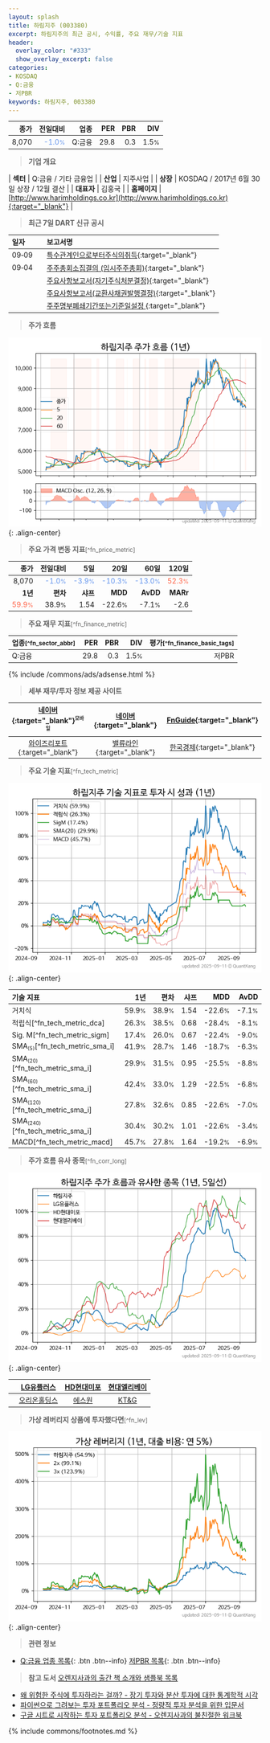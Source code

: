```yaml
---
layout: splash
title: 하림지주 (003380)
excerpt: 하림지주의 최근 공시, 수익률, 주요 재무/기술 지표
header:
  overlay_color: "#333"
  show_overlay_excerpt: false
categories:
- KOSDAQ
- Q:금융
- 저PBR
keywords: 하림지주, 003380
---
```


| **종가** | **전일대비** | **업종** | **PER** | **PBR** | **DIV** |
| -------: | -----------: | -------: | ------: | ------: | ------: |
| 8,070 | <span style="color: cornflowerblue">-1.0<small>%</small></span> | Q:금융 | 29.8 | 0.3 | 1.5<small>%</small> |

<!-- more -->


> **기업 개요**<a id="company"></a>

| <span style="white-space:nowrap;">**섹터**</span> | Q:금융 / 기타 금융업 |
| <span style="white-space:nowrap;">**산업**</span> | 지주사업 |
| <span style="white-space:nowrap;">**상장**</span> | KOSDAQ / 2017년 6월 30일 상장 / 12월 결산 |
| <span style="white-space:nowrap;">**대표자**</span> | 김홍국 |
| <span style="white-space:nowrap;">**홈페이지**</span> | [http://www.harimholdings.co.kr](http://www.harimholdings.co.kr){:target="_blank"} |


> **최근 7일 DART 신규 공시**<a id="dart"></a>

| **일자** |      | **보고서명** |
| :------- | :--- | :----------- |
| 09&#x2011;09 | | [특수관계인으로부터주식의취득](https://dart.fss.or.kr/dsaf001/main.do?rcpNo=20250909000342){:target="_blank"} |
| 09&#x2011;04 | | [주주총회소집결의              (임시주주총회)](https://dart.fss.or.kr/dsaf001/main.do?rcpNo=20250904900451){:target="_blank"} |
|  | | [주요사항보고서(자기주식처분결정)](https://dart.fss.or.kr/dsaf001/main.do?rcpNo=20250904000424){:target="_blank"} |
|  | | [주요사항보고서(교환사채권발행결정)](https://dart.fss.or.kr/dsaf001/main.do?rcpNo=20250904000421){:target="_blank"} |
|  | | [주주명부폐쇄기간또는기준일설정              ](https://dart.fss.or.kr/dsaf001/main.do?rcpNo=20250904900450){:target="_blank"} |


> **주가 흐름**<a id="price"></a>

![003380](/stock/images/003380.png){: .align-center}


> **주요 가격 변동 지표**<small>[^fn_price_metric]</small>

| **종가** | **전일대비** | **5일** | **20일** | **60일** | **120일** |
| -------: | -----------: | ------: | -------: | -------: | --------: |
| 8,070 | <span style="color: cornflowerblue">-1.0<small>%</small></span> | <span style="color: cornflowerblue">-3.9<small>%</small></span> | <span style="color: cornflowerblue">-10.3<small>%</small></span> | <span style="color: cornflowerblue">-13.0<small>%</small></span> | <span style="color: tomato">52.3<small>%</small></span> |
| **1년** | **편차** | **샤프** | **MDD** | **AvDD** | **MARr** |
| <span style="color: tomato">59.9<small>%</small></span> | 38.9<small>%</small> | 1.54 | -22.6<small>%</small> | -7.1<small>%</small> | -2.6 |


> **주요 재무 지표**<small>[^fn_finance_metric]</small>

| **업종**<small>[^fn_sector_abbr]</small> | **PER** | **PBR** | **DIV** | **평가**<small>[^fn_finance_basic_tags]</small> |
| :--------------------------------------- | ------: | ------: | ------: | ----------------------------------------------: |
| Q:금융 | 29.8 | 0.3 | 1.5<small>%</small> | 저PBR |



{% include /commons/ads/adsense.html %}

> **세부 재무/투자 정보 제공 사이트**

| [네이버](https://m.stock.naver.com/domestic/stock/003380/finance/summary){:target="_blank"}<sup><small>모바일</small></sup> | [네이버](https://finance.naver.com/item/coinfo.naver?code=003380){:target="_blank"} | [FnGuide](https://comp.fnguide.com/SVO2/ASP/SVD_Invest.asp?gicode=A003380&MenuYn=Y){:target="_blank"} |
| :---: | :---: | :---: |
| [와이즈리포트](https://comp.wisereport.co.kr/company/c1040001.aspx?cmp_cd=003380){:target="_blank"} | [밸류라인](https://www.valueline.co.kr/finance/summary/003380){:target="_blank"} | [한국경제](https://markets.hankyung.com/stock/003380/financial-summary){:target="_blank"} |


> **주요 기술 지표**<small>[^fn_tech_metric]</small>


![003380](/stock/images/003380_tech.png){: .align-center}

| **기술 지표** | **1년** | **편차** | **샤프** | **MDD** | **AvDD** |
| :------------ | ------: | -----------: | -------: | ------: | -------: |
| 거치식 | 59.9<small>%</small> | 38.9<small>%</small> | 1.54 | -22.6<small>%</small> | -7.1<small>%</small> |
| 적립식[^fn_tech_metric_dca] | 26.3<small>%</small> | 38.5<small>%</small> | 0.68 | -28.4<small>%</small> | -8.1<small>%</small> |
| Sig. M[^fn_tech_metric_sigm] | 17.4<small>%</small> | 26.0<small>%</small> | 0.67 | -22.4<small>%</small> | -9.0<small>%</small> |
| SMA<small><sub>(5)</sub></small>[^fn_tech_metric_sma_i] | 41.9<small>%</small> | 28.7<small>%</small> | 1.46 | -18.7<small>%</small> | -6.3<small>%</small> |
| SMA<small><sub>(20)</sub></small>[^fn_tech_metric_sma_i] | 29.9<small>%</small> | 31.5<small>%</small> | 0.95 | -25.5<small>%</small> | -8.8<small>%</small> |
| SMA<small><sub>(60)</sub></small>[^fn_tech_metric_sma_i] | 42.4<small>%</small> | 33.0<small>%</small> | 1.29 | -22.5<small>%</small> | -6.8<small>%</small> |
| SMA<small><sub>(120)</sub></small>[^fn_tech_metric_sma_i] | 27.8<small>%</small> | 32.6<small>%</small> | 0.85 | -22.6<small>%</small> | -7.0<small>%</small> |
| SMA<small><sub>(240)</sub></small>[^fn_tech_metric_sma_i] | 30.4<small>%</small> | 30.2<small>%</small> | 1.01 | -22.6<small>%</small> | -3.4<small>%</small> |
| MACD[^fn_tech_metric_macd] | 45.7<small>%</small> | 27.8<small>%</small> | 1.64 | -19.2<small>%</small> | -6.9<small>%</small> |


> **주가 흐름 유사 종목**<a id="corr"></a><small>[^fn_corr_long]</small>

![003380](/stock/images/003380_corr.png){: .align-center}

|       | [LG유플러스](/032640/) | [HD현대미포](/010620/) | [현대엘리베이](/017800/) |
| :---: | :------------------------------------: | :------------------------------------: | :------------------------------------: |
|       | [오리온홀딩스](/001800/) | [에스원](/012750/) | [KT&G](/033780/) |


> **가상 레버리지 상품에 투자했다면**<a id="2x"></a><small>[^fn_lev]</small>

![003380](/stock/images/003380_2x.png){: .align-center}


> **관련 정보**

- [Q:금융 업종 목록](/stats/sector/kosdaq_업종_금융_종목/){: .btn .btn--info} [저PBR 목록](/fn/fn_low_pbr/){: .btn .btn--info}

> **참고 도서** [오렌지사과의 출간 책 소개와 샘플북 목록](https://kongdori.tistory.com/691)

- [왜 위험한 주식에 투자하라는 걸까? - 장기 투자와 분산 투자에 대한 통계학적 시각](https://kongdori.tistory.com/421)
- [파이썬으로 그려보는 투자 포트폴리오 분석  - 정량적 투자 분석을 위한 입문서](https://kongdori.tistory.com/643)
- [구글 시트로 시작하는 투자 포트폴리오 분석 - 오렌지사과의 불친절한 워크북](https://kongdori.tistory.com/449)


{% include commons/footnotes.md %}